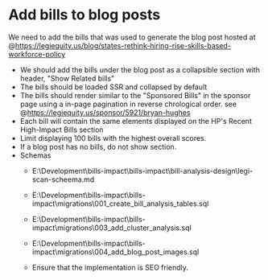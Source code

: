 # Add bills to blog posts 

We need to add the bills that was used to generate the blog post hosted at @https://legiequity.us/blog/states-rethink-hiring-rise-skills-based-workforce-policy

- We should add the bills under the blog post as a collapsible section with header, "Show Related bills"
- The bills should be loaded SSR and collapsed by default
- The bills should render similar to the "Sponsored Bills" in the sponsor page using a in-page pagination in reverse chrological order.  see @https://legiequity.us/sponsor/5921/bryan-hughes 
- Each bill will contain the same elements displayed on the HP's Recent High-Impact Bills section
- Limit displaying 100 bills with the highest overall scores.
- If a blog post has no bills, do not show section.
- Schemas
  - E:\Development\bills-impact\bills-impact\bill-analysis-design\legi-scan-scheema.md
  - E:\Development\bills-impact\bills-impact\migrations\001_create_bill_analysis_tables.sql
  - E:\Development\bills-impact\bills-impact\migrations\003_add_cluster_analysis.sql
  - E:\Development\bills-impact\bills-impact\migrations\004_add_blog_post_images.sql

  - Ensure that the implementation is SEO friendly.

  